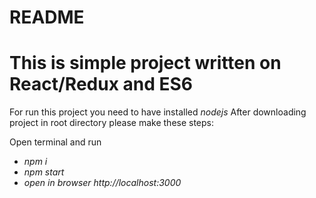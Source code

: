 # README

This is simple project written on React/Redux and ES6
====

For run this project you need to have installed *nodejs*
After downloading project in root directory please make these steps:

Open terminal and run

* *npm i*
* *npm start*
* *open in browser http://localhost:3000*
